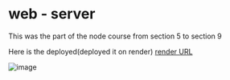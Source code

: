 # web - server

This was the part of the node course from section 5 to section 9

Here is the deployed(deployed it on render) [render URL](https://weather-app-node-course-21a7.onrender.com)

![image](https://github.com/kevit-shrut-sureja/learning-nodejs/assets/171539656/b9e3e87c-9056-4f5d-8b20-473b6713d18f)

